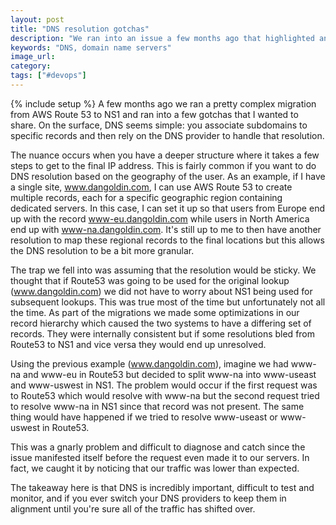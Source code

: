 ```yaml
---
layout: post
title: "DNS resolution gotchas"
description: "We ran into an issue a few months ago that highlighted an unexpected behavior in DNS resolution and taught us a lesson."
keywords: "DNS, domain name servers"
image_url:
category:
tags: ["#devops"]
---
```

{% include setup %}
A few months ago we ran a pretty complex migration from AWS Route 53 to NS1 and ran into a few gotchas that I wanted to share. On the surface, DNS seems simple: you associate subdomains to specific records and then rely on the DNS provider to handle that resolution.

The nuance occurs when you have a deeper structure where it takes a few steps to get to the final IP address. This is fairly common if you want to do DNS resolution based on the geography of the user. As an example, if I have a single site, www.dangoldin.com, I can use AWS Route 53 to create multiple records, each for a specific geographic region containing dedicated servers. In this case, I can set it up so that users from Europe end up with the record www-eu.dangoldin.com while users in North America end up with www-na.dangoldin.com. It's still up to me to then have another resolution to map these regional records to the final locations but this allows the DNS resolution to be a bit more granular.

The trap we fell into was assuming that the resolution would be sticky. We thought that if Route53 was going to be used for the original lookup (www.dangoldin.com) we did not have to worry about NS1 being used for subsequent lookups. This was true most of the time but unfortunately not all the time. As part of the migrations we made some optimizations in our record hierarchy which caused the two systems to have a differing set of records. They were internally consistent but if some resolutions bled from Route53 to NS1 and vice versa they would end up unresolved.

Using the previous example (www.dangoldin.com), imagine we had www-na and www-eu in Route53 but decided to split www-na into www-useast and www-uswest in NS1. The problem would occur if the first request was to Route53 which would resolve with www-na but the second request tried to resolve www-na in NS1 since that record was not present. The same thing would have happened if we tried to resolve www-useast or www-uswest in Route53.

This was a gnarly problem and difficult to diagnose and catch since the issue manifested itself before the request even made it to our servers. In fact, we caught it by noticing that our traffic was lower than expected.

The takeaway here is that DNS is incredibly important, difficult to test and monitor, and if you ever switch your DNS providers to keep them in alignment until you're sure all of the traffic has shifted over.
